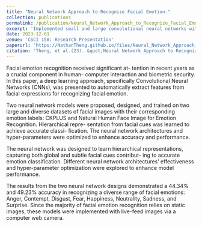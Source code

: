 ```yaml
---
title: "Neural Network Approach to Recognize Facial Emotion."
collection: publications
permalink: /publication/Neural_Network_Approach_to_Recognize_Facial_Emotions
excerpt: 'Implemented small and large convolutional neural networks within MATLAB to detect eight different facial emotion labels which are trained on the CKPLUS and Natural Human Face Image for Emotion Recognition dataset. Based on hierarchical features in global and subtle cues, the model was tested with live-feed images from a computer web camera. The results indicated 44.34% and 49.23% accuracy for the small and large networks respectively.(Research Advisor: Dr. Amith Belman, Department of Computer Science) '
date: 2023-12-01
venue: 'CSCI 158: Research Presentation'
paperurl: 'https://NathanTheng.github.io/files/Neural_Network_Approach_to_Recognize_Facial_Emotions.pdf'
citation: 'Theng, et al.(23). &quot;Neural Network Approach to Recognize Facial Emotion.&quot; <i> CSCI 158 Reseach Presentation, California State University, Fresno</i>.'
---
```


Facial emotion recognition received significant at- tention in recent years as a crucial component in human- computer interaction and biometric security. In this paper, a deep learning approach, specifically Convolutional Neural Networks (CNNs), was presented to automatically extract features from facial expressions for recognizing facial emotion.

Two neural network models were proposed, designed, and trained on two large and diverse datasets of facial images with their corresponding emotion labels: CKPLUS and Natural Human Face Image for Emotion Recognition. Hierarchical repre- sentation from facial cues was learned to achieve accurate classi- fication. The neural network architectures and hyper-parameters were optimized to enhance accuracy and performance.

The neural network was designed to learn hierarchical representations, capturing both global and subtle facial cues contribut- ing to accurate emotion classification. Different neural network architectures’ effectiveness and hyper-parameter optimization were explored to enhance model performance.

The results from the two neural network designs demonstrated a 44.34% and 49.23% accuracy in recognizing a diverse range of facial emotions: Anger, Contempt, Disgust, Fear, Happiness, Neutrality, Sadness, and Surprise. Since the majority of facial emotion recognition relies on static images, these models were implemented with live-feed images via a computer web camera.
